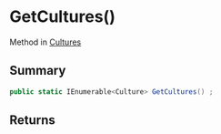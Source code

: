 # GetCultures()

Method in [Cultures](/api/csharp/yarn.unity.cultures.md)

## Summary



```csharp
public static IEnumerable<Culture> GetCultures() ;
```

## Returns



